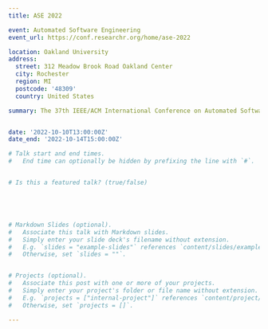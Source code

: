 ```yaml
---
title: ASE 2022

event: Automated Software Engineering 
event_url: https://conf.researchr.org/home/ase-2022

location: Oakland University
address:
  street: 312 Meadow Brook Road Oakland Center
  city: Rochester
  region: MI
  postcode: '48309'
  country: United States

summary: The 37th IEEE/ACM International Conference on Automated Software Engineering (ASE 2022) was held at Oakland Center (OC), MI, USA.


date: '2022-10-10T13:00:00Z'
date_end: '2022-10-14T15:00:00Z'

# Talk start and end times.
#   End time can optionally be hidden by prefixing the line with `#`.


# Is this a featured talk? (true/false)





# Markdown Slides (optional).
#   Associate this talk with Markdown slides.
#   Simply enter your slide deck's filename without extension.
#   E.g. `slides = "example-slides"` references `content/slides/example-slides.md`.
#   Otherwise, set `slides = ""`.


# Projects (optional).
#   Associate this post with one or more of your projects.
#   Simply enter your project's folder or file name without extension.
#   E.g. `projects = ["internal-project"]` references `content/project/deep-learning/index.md`.
#   Otherwise, set `projects = []`.

---
```



